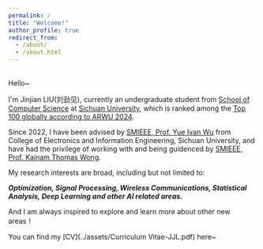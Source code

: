 ```yaml
---
permalink: /
title: "Welcome!"
author_profile: true
redirect_from: 
  - /about/
  - /about.html
---
```


<br>
Hello~  
  
I'm Jinjian LIU(刘劲见), currently an undergraduate student from [School of Computer Science](https://cs.scu.edu.cn/) at [Sichuan University](https://www.scu.edu.cn/), which is ranked among the [Top 100 globally according to ARWU 2024](https://www.shanghairanking.com/institution/sichuan-university).  

Since 2022, I have been advised by [SMIEEE, Prof. Yue Ivan Wu](https://scholar.google.com/citations?user=3hAyJWwAAAAJ&hl=en&oi=ao) from College of Electronics and Information Engineering, Sichuan University, and have had the privilege of working with and being guidenced by [SMIEEE, Prof. Kainam Thomas Wong](https://www.scopus.com/authid/detail.uri?authorId=7404759216). 

My research interests are broad, including but not limited to:

***Optimization, Signal Processing, Wireless Communications, Statistical Analysis, Deep Learning and other AI related areas.***

And I am always inspired to explore and learn more about other new areas！

<!--
<p style="color:blue; font-size: 20px; font-weight: bold;">
I am currently seeking PhD/MPhil positions with scholarship starting in Fall 2025! Please contact me if there're any availble positions.
</p>
-->

You can find my [CV](../assets/Curriculum Vitae-JJL.pdf) here~
